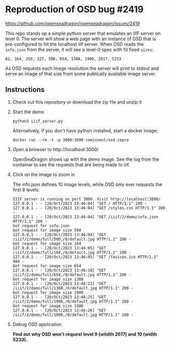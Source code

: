 # Reproduction of OSD bug #2419

https://github.com/openseadragon/openseadragon/issues/2419

This repo stands up a simple python server that emulates an IIIF server on level 0.
The server will show a web page with an instance of OSD that is pre-configured to hit the localhost iiif server.
When OSD reads the `info.json` from the server, it will see a level-0 spec with 10 fixed `sizes`:

    82, 164, 250, 327, 500, 654, 1308, 1900, 2617, 5233

As OSD requests each image resolution the server will print to stdout and serve an image of that size
from some publically available image server.

## Instructions

1. Check out this repository or download the zip file and unzip it

2. Start the demo

       python3 iiif_server.py

   Alternatively, if you don't have python installed, start a docker image:

       docker run --rm -t -p 3000:3000 cominvent/osd-repro

3. Open a browser to http://localhost:3000/

   OpenSeaDragon shows up with the demo image.
   See the log from the container to see the requests that are being made to iiif.

4. Click on the image to zoom in

   The info.json defines 10 image levels, while OSD only ever requests the first 8 levels:

       IIIF server is running on port 3000. Visit http://localhost:3000/
       127.0.0.1 - - [20/Oct/2023 13:46:04] "GET / HTTP/1.1" 200 -
       127.0.0.1 - - [20/Oct/2023 13:46:04] "GET /styles.css HTTP/1.1" 200 -
       127.0.0.1 - - [20/Oct/2023 13:46:04] "GET /iiif/2/demo/info.json HTTP/1.1" 200 -
       Got request for info.json
       Got request for image size 500
       127.0.0.1 - - [20/Oct/2023 13:46:04] "GET /iiif/2/demo/full/500,/0/default.jpg HTTP/1.1" 200 -
       Got request for image size 164
       127.0.0.1 - - [20/Oct/2023 13:46:05] "GET /iiif/2/demo/full/164,/0/default.jpg HTTP/1.1" 200 -
       127.0.0.1 - - [20/Oct/2023 13:46:05] "GET /favicon.ico HTTP/1.1" 404 -
       Got request for image size 654
       127.0.0.1 - - [20/Oct/2023 13:46:18] "GET /iiif/2/demo/full/654,/0/default.jpg HTTP/1.1" 200 -
       Got request for image size 1308
       127.0.0.1 - - [20/Oct/2023 13:46:21] "GET /iiif/2/demo/full/1308,/0/default.jpg HTTP/1.1" 200 -
       Got request for image size 1900
       127.0.0.1 - - [20/Oct/2023 13:46:25] "GET /iiif/2/demo/full/1900,/0/default.jpg HTTP/1.1" 200 -
       Got request for image size 1900
       127.0.0.1 - - [20/Oct/2023 13:46:26] "GET /iiif/2/demo/full/1900,/0/default.jpg HTTP/1.1" 200 -
     
5. Debug OSD application

   **Find out why OSD won't request level 9 (witdth 2617) and 10 (width 5233).**
